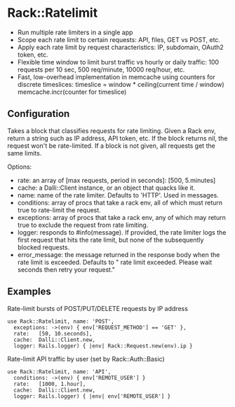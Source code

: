Rack::Ratelimit
===============

* Run multiple rate limiters in a single app
* Scope each rate limit to certain requests: API, files, GET vs POST, etc.
* Apply each rate limit by request characteristics: IP, subdomain, OAuth2 token, etc.
* Flexible time window to limit burst traffic vs hourly or daily traffic:
    100 requests per 10 sec, 500 req/minute, 10000 req/hour, etc.
* Fast, low-overhead implementation in memcache using counters for discrete timeslices:
    timeslice = window * ceiling(current time / window)
    memcache.incr(counter for timeslice)


Configuration
-------------

Takes a block that classifies requests for rate limiting. Given a
Rack env, return a string such as IP address, API token, etc. If the
block returns nil, the request won't be rate-limited. If a block is
not given, all requests get the same limits.

Options:
* rate: an array of [max requests, period in seconds]: [500, 5.minutes]
* cache: a Dalli::Client instance, or an object that quacks like it.
* name: name of the rate limiter. Defaults to 'HTTP'. Used in messages.
* conditions: array of procs that take a rack env, all of which must
    return true to rate-limit the request.
* exceptions: array of procs that take a rack env, any of which may
    return true to exclude the request from rate limiting.
* logger: responds to #info(message). If provided, the rate limiter
    logs the first request that hits the rate limit, but none of the
    subsequently blocked requests.
* error_message: the message returned in the response body when the rate
    limit is exceeded. Defaults to "<name> rate limit exceeded. Please
    wait <period> seconds then retry your request."


Examples
--------

Rate-limit bursts of POST/PUT/DELETE requests by IP address

    use Rack::Ratelimit, name: 'POST',
      exceptions: ->(env) { env['REQUEST_METHOD'] == 'GET' },
      rate:   [50, 10.seconds],
      cache:  Dalli::Client.new,
      logger: Rails.logger) { |env| Rack::Request.new(env).ip }

Rate-limit API traffic by user (set by Rack::Auth::Basic)

    use Rack::Ratelimit, name: 'API',
      conditions: ->(env) { env['REMOTE_USER'] }
      rate:   [1000, 1.hour],
      cache:  Dalli::Client.new,
      logger: Rails.logger) { |env| env['REMOTE_USER'] }
